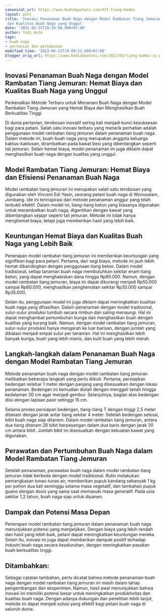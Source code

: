 ```yaml
---
canonical_url: https://www.budidayatani.com/437-tiang-bambu
layout: post
title: 'Inovasi Penanaman Buah Naga dengan Model Rambatan Tiang Jemuran: Hemat Biaya
 dan Kualitas Buah Naga yang Unggul'
date: '2021-03-25T18:30:00.000+07:00'
author: Yudi Anto
tags:
- buah naga
- pertanian dan perkebunan
modified_time: '2023-06-21T19:09:12.099+07:00'
blogger_orig_url: https://www.budidayatani.com/2021/03/tiang-bambu-si-penghemat-biaya.html
---
```


## Inovasi Penanaman Buah Naga dengan Model Rambatan Tiang Jemuran: Hemat Biaya dan Kualitas Buah Naga yang Unggul

Perkenalkan Metode Terbaru untuk Menanam Buah Naga dengan Model Rambatan Tiang Jemuran yang Hemat Biaya dan Menghasilkan Buah Berkualitas Tinggi

Di dunia pertanian, terobosan inovatif sering kali menjadi kunci kesuksesan bagi para petani. Salah satu inovasi terbaru yang menarik perhatian adalah penggunaan model rambatan tiang jemuran dalam penanaman buah naga. Dalam metode ini, buah-buah naga yang merupakan anggota keluarga kaktus-kaktusan, dirambatkan pada kawat besi yang dibentangkan seperti tali jemuran. Selain hemat biaya, model penanaman ini juga diklaim dapat menghasilkan buah naga dengan kualitas yang unggul.

## Model Rambatan Tiang Jemuran: Hemat Biaya dan Efisiensi Penanaman Buah Naga

Model rambatan tiang jemuran ini merupakan salah satu terobosan yang digunakan oleh Vincent Edi Yasin, seorang petani buah naga di Wonosalam, Jombang. Ide ini terinspirasi dari metode penanaman anggur yang telah terbukti efektif. Dalam model ini, tiang-tiang beton yang biasanya digunakan untuk merambatkan buah naga, digantikan dengan kawat yang dibentangkan sejajar seperti tali jemuran. Metode ini tidak hanya menghemat biaya, tetapi juga memberikan hasil yang lebih baik.

## Keuntungan Hemat Biaya dan Kualitas Buah Naga yang Lebih Baik

Penerapan model rambatan tiang jemuran ini memberikan keuntungan yang signifikan bagi para petani. Pertama, dari segi biaya, metode ini jauh lebih hemat dibandingkan dengan penggunaan tiang beton. Dalam model tradisional, setiap tanaman buah naga membutuhkan sekitar enam tiang beton, yang dapat menghabiskan dana hingga Rp90.000. Namun, dengan model rambatan tiang jemuran, biaya ini dapat dikurangi menjadi Rp55.000 sampai Rp60.000, menghasilkan penghematan sekitar Rp30.000 sampai Rp35.000.

Selain itu, penggunaan model ini juga diklaim dapat meningkatkan kualitas buah naga yang dihasilkan. Dalam penanaman dengan model tradisional, sulur-sulur produksi tumbuh secara rimbun dan saling menaungi. Hal ini dapat menghambat pertumbuhan bunga dan menghasilkan buah dengan kualitas yang kurang baik. Namun, dengan model rambatan tiang jemuran, sulur-sulur produksi hanya mengarah ke luar barisan, dengan jumlah yang dibatasi menjadi empat sulur per tanaman. Hal ini menghasilkan lebih banyak bunga, buah yang lebih manis, dan kulit buah yang lebih merah.

## Langkah-langkah dalam Penanaman Buah Naga dengan Model Rambatan Tiang Jemuran

Metode penanaman buah naga dengan model rambatan tiang jemuran melibatkan beberapa langkah yang perlu diikuti. Pertama, persiapkan bedengan selebar 1 meter dengan panjang yang disesuaikan dengan lokasi penanaman. Bedengan ini kemudian diolah dengan menggali tanah hingga kedalaman 30 cm agar menjadi gembur. Selanjutnya, bagian atas bedengan diisi dengan lapisan pasir setinggi 15 cm.

Selama proses persiapan bedengan, tiang-tiang T dengan tinggi 2,5 meter ditanam dengan jarak antar tiang sekitar 4 meter. Setelah bedengan selesai, bibit buah naga siap ditanam. Dalam model rambatan tiang jemuran, antara dua tiang ditanam 26 bibit berpasangan dalam dua baris dengan jarak 30 cm antara bibit. Jumlah bibit ini disesuaikan dengan kekuatan kawat yang digunakan.

## Perawatan dan Pertumbuhan Buah Naga dalam Model Rambatan Tiang Jemuran

Setelah penanaman, perawatan buah naga dalam model rambatan tiang jemuran tidak berbeda dengan model tradisional. Rutin melakukan pemangkasan tunas-tunas air, memberikan pupuk kandang sebanyak 1 kg per pohon dua kali seminggu selama masa vegetatif, dan tambahan pupuk guano dengan dosis yang sama saat memasuki masa generatif. Pada usia sekitar 1,2 tahun, buah naga siap untuk dipanen.

## Dampak dan Potensi Masa Depan

Penerapan model rambatan tiang jemuran dalam penanaman buah naga menunjukkan potensi yang menjanjikan. Dengan biaya yang lebih rendah dan hasil yang lebih baik, petani dapat meningkatkan keuntungan mereka. Selain itu, inovasi ini juga dapat memberikan dampak positif terhadap industri buah naga secara keseluruhan, dengan meningkatkan pasokan buah berkualitas tinggi.

## Ditambahkan:

Sebagai catatan tambahan, perlu dicatat bahwa metode penanaman buah naga dengan model rambatan tiang jemuran ini masih dalam tahap pengembangan dan eksperimen. Namun, hasil awal menunjukkan bahwa inovasi ini memiliki potensi besar untuk meningkatkan produktivitas dan kualitas buah naga. Dengan adanya dukungan dan penelitian lebih lanjut, metode ini dapat menjadi solusi yang efektif bagi petani buah naga di seluruh dunia.

